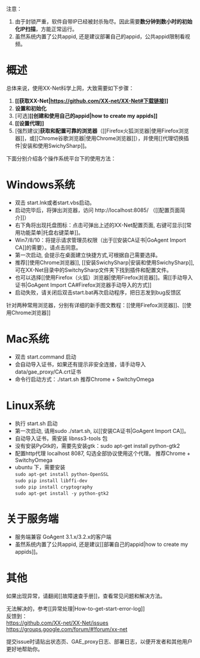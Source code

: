 注意：    
1. 由于封锁严重，软件自带IP已经被封杀殆尽。因此需要**数分钟到数小时的初始化IP扫描**，方能正常运行。    
2. 虽然系统内置了公共appid, 还是建议部署自己的appid，公共appid限制看视频。    

# 概述

总体来说，使用XX-Net科学上网，大致需要如下步骤：    
1. **[[获取XX-Net|https://github.com/XX-net/XX-Net#下载链接]]**    
2. **设置和初始化**    
3. [可选]**[[创建和使用自己的appid|how to create my appids]]**    
4. **[[设置代理]]**    
5. [强烈建议]**获取和配置可靠的浏览器**（[[Firefox火狐浏览器|使用Firefox浏览器]]，或[[Chrome谷歌浏览器|使用Chrome浏览器]]），并使用[[代理切换插件|安装和使用SwichySharp]]。

下面分别介绍各个操作系统平台下的使用方法：

# Windows系统
  - 双击 start.lnk或者start.vbs启动。
  - 启动完毕后，将弹出浏览器，访问 http://localhost:8085/ （[[配置页面简介]]）
  - 右下角将出现托盘图标：点击可弹出上述的XX-Net配置页面, 右键可显示[[常用功能菜单|托盘右键菜单]]。
  - Win7/8/10：将提示请求管理员权限（出于[[安装CA证书|GoAgent Import CA]]的需要）。请点击同意。
  - 第一次启动, 会提示在桌面建立快捷方式,可根据自己需要选择。
  - 推荐[[使用Chrome浏览器]], [[安装SwichySharp|安装和使用SwichySharp]], 可在XX-Net目录中的SwitchySharp文件夹下找到插件和配置文件。
  - 也可以选择[[使用Firefox（火狐）浏览器|使用Firefox浏览器]]。需[[手动导入证书|GoAgent Import CA#Firefox浏览器手动导入的方式]]
  - 启动失败，请关闭后双击start.bat再次启动程序，把日志发到bug反馈区

针对两种常用浏览器，分别有详细的新手图文教程：[[使用Firefox浏览器]]、[[使用Chrome浏览器]]

# Mac系统
  - 双击 start.command 启动
  - 会自动导入证书，如果还有提示非安全连接，请手动导入data/gae_proxy/CA.crt证书
  - 命令行启动方式：./start.sh
    推荐Chrome + SwitchyOmega

# Linux系统
  - 执行 start.sh 启动
  - 第一次启动, 请用sudo ./start.sh, 以[[安装CA证书|GoAgent Import CA]]。
  - 自动导入证书，需安装 libnss3-tools 包
  - 没有安装PyGtk的，需要先安装gtk：sudo apt-get install python-gtk2
  - 配置http代理 localhost 8087, 勾选全部协议使用这个代理。
    推荐Chrome + SwitchyOmega
  - ubuntu 下，需要安装  
     `sudo apt-get install python-OpenSSL`  
     `sudo pip install libffi-dev`  
     `sudo pip install cryptography`   
     `sudo apt-get install -y python-gtk2`   

# 关于服务端
  - 服务端兼容 GoAgent 3.1.x/3.2.x的客户端
  - 虽然系统内置了公共appid, 还是建议[[部署自己的appid|how to create my appids]]。

# 其他
如果出现异常，请翻阅[[故障速查手册]]，查看常见问题和解决方法。

无法解决的，参考[[异常处理|How-to-get-start-error-log]]  
反馈到：  
https://github.com/XX-net/XX-Net/issues  
https://groups.google.com/forum/#!forum/xx-net  

提交issue时请贴出状态页、GAE_proxy日志、部署日志，以便开发者和其他用户更好地帮助你。